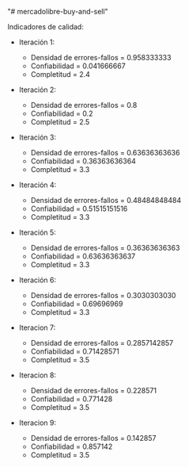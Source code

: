 "# mercadolibre-buy-and-sell"

Indicadores de calidad:

- Iteración 1:
  - Densidad de errores-fallos = 0.958333333
  - Confiabilidad = 0.041666667
  - Completitud = 2.4

- Iteración 2:
  - Densidad de errores-fallos = 0.8
  - Confiabilidad = 0.2
  - Completitud = 2.5

- Iteración 3:
  - Densidad de errores-fallos = 0.63636363636
  - Confiabilidad = 0.36363636364
  - Completitud = 3.3

- Iteración 4:
  - Densidad de errores-fallos = 0.48484848484
  - Confiabilidad = 0.51515151516
  - Completitud = 3.3

- Iteración 5:
  - Densidad de errores-fallos = 0.36363636363
  - Confiabilidad = 0.63636363637
  - Completitud = 3.3
  
 - Iteración 6:
    - Densidad de errores-fallos = 0.3030303030
    - Confiabilidad = 0.69696969
    - Completitud = 3.3
  
 - Iteracion 7:
    - Densidad de errores-fallos = 0.2857142857
    - Confiabilidad = 0.71428571
    - Completitud = 3.5
  
- Iteracion 8:
    - Densidad de errores-fallos = 0.228571
    - Confiabilidad = 0.771428
    - Completitud = 3.5
 
- Iteracion 9:
    - Densidad de errores-fallos = 0.142857
    - Confiabilidad = 0.857142
    - Completitud = 3.5
  
  
  
